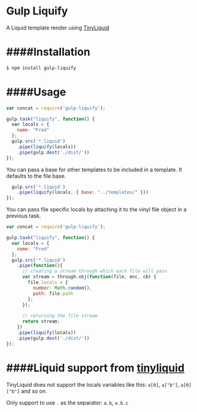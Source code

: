 Gulp Liquify
==============

A Liquid template render using [TinyLiquid](https://github.com/leizongmin/tinyliquid/)

####Installation
=============

```bash
$ npm install gulp-liquify
```

####Usage
==============

```js
var concat = require('gulp-liquify');

gulp.task("liquify", function() {
  var locals = {
    name: "Fred"
  };
  gulp.src('*.liquid')
    .pipe(liquify(locals))
    .pipe(gulp.dest('./dist/'))
});
```

You can pass a base for other templates to be included in a template. It defaults to the file base.

```js
  gulp.src('*.liquid')
    .pipe(liquify(locals, { base: "../templates/" }))
});
```
You can pass file specific locals by attaching it to the vinyl file object in a previous task.

```js
var concat = require('gulp-liquify');

gulp.task("liquify", function() {
  var locals = {
    name: "Fred"
  };
  gulp.src('*.liquid')
    .pipe(function(){
      // creating a stream through which each file will pass
      var stream = through.obj(function(file, enc, cb) {
        file.locals = {
          number: Math.random(),
          path: file.path
        };
      });
      
      // returning the file stream
      return stream;
    })
    .pipe(liquify(locals))
    .pipe(gulp.dest('./dist/'))
});
```

####Liquid support from [tinyliquid](https://github.com/leizongmin/tinyliquid)
=============

TinyLiquid does not support the locals variables like this: 
`a[0]`, `a["b"]`, `a[0]["b"]` and so on.

Only support to use `.` as the separator: `a.b`, `a.b.c`